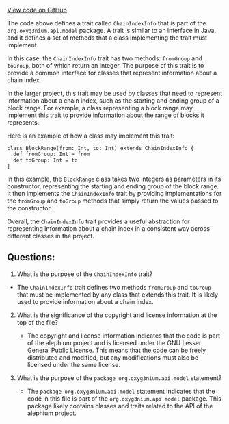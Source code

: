 [View code on GitHub](https://github.com/alephium/alephium/api/src/main/scala/org/alephium/api/model/ChainIndexInfo.scala)

The code above defines a trait called `ChainIndexInfo` that is part of the `org.oxyg3nium.api.model` package. A trait is similar to an interface in Java, and it defines a set of methods that a class implementing the trait must implement. 

In this case, the `ChainIndexInfo` trait has two methods: `fromGroup` and `toGroup`, both of which return an integer. The purpose of this trait is to provide a common interface for classes that represent information about a chain index. 

In the larger project, this trait may be used by classes that need to represent information about a chain index, such as the starting and ending group of a block range. For example, a class representing a block range may implement this trait to provide information about the range of blocks it represents. 

Here is an example of how a class may implement this trait:

```
class BlockRange(from: Int, to: Int) extends ChainIndexInfo {
  def fromGroup: Int = from
  def toGroup: Int = to
}
```

In this example, the `BlockRange` class takes two integers as parameters in its constructor, representing the starting and ending group of the block range. It then implements the `ChainIndexInfo` trait by providing implementations for the `fromGroup` and `toGroup` methods that simply return the values passed to the constructor. 

Overall, the `ChainIndexInfo` trait provides a useful abstraction for representing information about a chain index in a consistent way across different classes in the project.
## Questions: 
 1. What is the purpose of the `ChainIndexInfo` trait?
   - The `ChainIndexInfo` trait defines two methods `fromGroup` and `toGroup` that must be implemented by any class that extends this trait. It is likely used to provide information about a chain index.

2. What is the significance of the copyright and license information at the top of the file?
   - The copyright and license information indicates that the code is part of the alephium project and is licensed under the GNU Lesser General Public License. This means that the code can be freely distributed and modified, but any modifications must also be licensed under the same license.

3. What is the purpose of the `package org.oxyg3nium.api.model` statement?
   - The `package org.oxyg3nium.api.model` statement indicates that the code in this file is part of the `org.oxyg3nium.api.model` package. This package likely contains classes and traits related to the API of the alephium project.